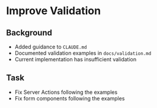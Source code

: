 # Improve Validation

## Background

- Added guidance to `CLAUDE.md`
- Documented validation examples in `docs/validation.md`
- Current implementation has insufficient validation

## Task

- Fix Server Actions following the examples
- Fix form components following the examples
